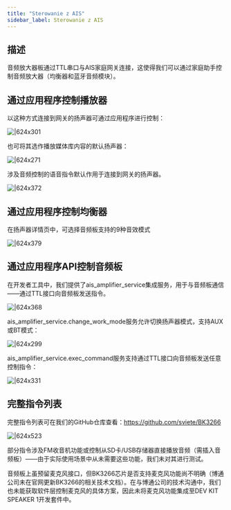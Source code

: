 ```yaml
---
title: "Sterowanie z AIS"
sidebar_label: Sterowanie z AIS
---
```


## 描述

音频放大器板通过TTL串口与AIS家庭网关连接，这使得我们可以通过家庭助手控制音频放大器（均衡器和蓝牙音频模块）。

## 通过应用程序控制播放器

以这种方式连接到网关的扬声器可通过应用程序进行控制：

![|624x301](https://lh4.googleusercontent.com/SgDKRIgFL7uAmm6cJBoGRz-D9B6YOYctD2Lo6jyAL-vHkgjcKf8HGMAXREvxlcurOZi5zatJODrGezH-257j39LIjoJPRVO6eFgVU9jBjvhB5P4Lcz4gcopy5QGvdmwzCcFcGp_B)

也可将其选作播放媒体库内容的默认扬声器：

![|624x271](https://lh5.googleusercontent.com/CzJlEQfKaFKfdsANUzk3UhFHxXPeH-yi57YX0tPF8fXNGf_WWPZkJi9F2EsNYZ_j7q196ys5FdEJGBFiuLv4GTfa6F1pF9V2oXgyyf1gROPS6psQ55S8JAjPWNlRxEhpadJkY8NJ)

涉及音频控制的语音指令默认作用于连接到网关的扬声器。

![|624x372](https://lh6.googleusercontent.com/LCoyXBIiz9IhySLsVMgvF3_aRo9jx_b8eSG4q0z2a88bTc3TmAdMNa1VcTJRXLZXDhSDaa_kpET8pYR71MBRAOIYtN9zeqTlGRu15fpkKB2_HVHRCK7sSqabiGlD0J4NRGUDsp3t)

## 通过应用程序控制均衡器

在扬声器详情页中，可选择音频板支持的9种音效模式

![|624x379](https://lh6.googleusercontent.com/RLITeT3QE9qpkVigdX46d7oQMXOJYFCAkK_zdh_qX72Tvu7nxG7gEJ2wvQks_tMVv2_bw0izaHJNFejrCWqR0WrNnZJyUU0wRxpKmi9m4w6nLYi1o-FYPmLIRNi8xq0cjdpCz4Fx)

## 通过应用程序API控制音频板

在开发者工具中，我们提供了ais_amplifier_service集成服务，用于与音频板通信——通过TTL接口向音频板发送指令。

![|624x368](https://lh3.googleusercontent.com/Qj6yc_l7UgZSG59Vky7sOCkpv4u0KjlM6lBmzCLawHcC0544-a2oR-Sb6_BJYOA6aPwLhZcBTcoOKwLSGTuvuD-PaD2k4puC3zHYzjveTnhc4E7WRNS-mx3-zIQF9wgttNiIO2id)

ais_amplifier_service.change_work_mode服务允许切换扬声器模式，支持AUX或BT模式：

![|624x299](https://lh6.googleusercontent.com/3PFL8bi-luUbhf_6ay-jAysIHogqlKU8IbdHOYc3LDESNg1rXKk6zOpWjLl6XWhvWE9haIOLuPOOAE-yBmwQfaVXucja5tC2gDFCdRtoe3Ri9XoGujGD4mYZH8ATLZoLHB7RM7gD)

ais_amplifier_service.exec_command服务支持通过TTL接口向音频板发送任意控制指令：

![|624x331](https://lh4.googleusercontent.com/22tYXfNYZKfsl5dtFrQsxAalWysBR-gxgT_KxMxEYvyGVhE_4SpqKMuDgvDSrXALrEhGANDQ04Wx1WI4Ka7ph8ZUUogIZk-zs2Rc1SHBdV749SEdXAT-uvg6X_k99y-9CTs9GcGm)

## 完整指令列表

完整指令列表可在我们的GitHub仓库查看：https://github.com/sviete/BK3266

![|624x523](https://lh3.googleusercontent.com/Sq9rvuSQX1fjqvne9khXxe_EHNJaeslIuF-JRkf7lPxypZu6lPbUN5S3DLHSIMT0JtoHyxWR-E_DM9KsMTKBM34senx0PUS9HI6P4JftVv_vYyCYKjzzB3TsHXUWpWWt8qw6Et6a)

部分指令涉及FM收音机功能或控制从SD卡/USB存储器直接播放音频（需插入音频板）——由于实际使用场景中从未需要这些功能，我们未对其进行测试。

音频板上虽预留麦克风接口，但BK3266芯片是否支持麦克风功能尚不明确（博通公司未在官网更新BK3266的相关技术文档）。在与博通公司的技术沟通中，我们也未能获取软件层控制麦克风的具体方案，因此未将麦克风功能集成至DEV KIT SPEAKER 1开发套件中。